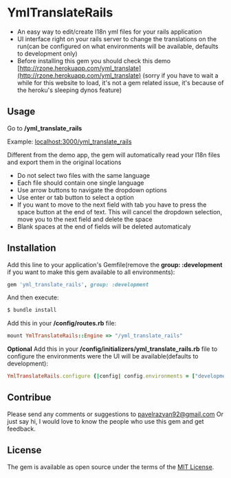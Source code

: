 # YmlTranslateRails
* An easy way to edit/create I18n yml files for your rails application
* UI interface right on your rails server to change the translations on the run(can be configured on what environments will be available, defaults to development only)
* Before installing this gem you should check this demo [http://rzone.herokuapp.com/yml_translate](http://rzone.herokuapp.com/yml_translate) (sorry if you have to wait a while for this website to load, it's not a gem related issue, it's because of the heroku's sleeping dynos feature)


## Usage
Go to **<your-server-url>/yml_translate_rails**

Example: [localhost:3000/yml_translate_rails](http://localhost:3000/yml_translate_rails)

Different from the demo app, the gem will automatically read your I18n files and export them in the original locations


* Do not select two files with the same language
* Each file should contain one single language
* Use arrow buttons to navigate the dropdown options
* Use enter or tab button to select a option
* If you want to move to the next field with tab you have to press the space button at the end of text. This will cancel the dropdown selection, move you to the next field and delete the space
* Blank spaces at the end of fields will be deleted automaticaly

## Installation
Add this line to your application's Gemfile(remove the **group: :development** if you want to make this gem available to all environments):

```ruby
gem 'yml_translate_rails', group: :development
```

And then execute:
```bash
$ bundle install
```

Add this in your **/config/routes.rb** file:
```ruby
mount YmlTranslateRails::Engine => "/yml_translate_rails"
```

**Optional** Add this in your **/config/initializers/yml_translate_rails.rb** file to configure the environments were the UI will be available(defaults to development):
```ruby
YmlTranslateRails.configure {|config| config.environments = ["development"] }
```

## Contribue
Please send any comments or suggestions to [pavelrazvan92@gmail.com](mailto:pavelrazvan92@gmail.com) Or just say hi, I would love to know the people who use this gem and get feedback.


## License
The gem is available as open source under the terms of the [MIT License](http://opensource.org/licenses/MIT).